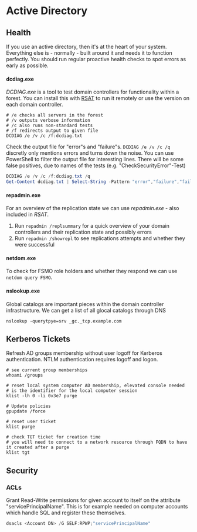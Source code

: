 # Active Directory

## Health
If you use an active directory, then it's at the heart of your system. Everything else is - normally - built around it and needs it to function perfectly. You should run regular proactive health checks to spot errors as early as possible.

#### dcdiag.exe
_DCDIAG.exe_ is a tool to test domain controllers for functionality within a forest. You can install this with [RSAT](https://support.microsoft.com/en-us/help/2693643/remote-server-administration-tools-rsat-for-windows-operating-systems) to run it remotely or use the version on each domain controller.
```shell
# /e checks all servers in the forest
# /v outputs verbose information
# /c also runs non-standard tests
# /f redirects output to given file
DCDIAG /e /v /c /f:dcdiag.txt
```
Check the output file for "error"s and "failure"s. `DCDIAG /e /v /c /q` discretly only mentions errors and turns down the noise.
You can use PowerShell to filter the output file for interesting lines. There will be some false positives, due to names of the tests (e.g. "CheckSecurityError"-Test)
```powershell
DCDIAG /e /v /c /f:dcdiag.txt /q
Get-Content dcdiag.txt | Select-String -Pattern "error","failure","failed" -Context 2
```

#### repadmin.exe
For an overview of the replication state we can use _repadmin.exe_ - also included in _RSAT_. 
1. Run `repadmin /replsummary` for a quick overview of your domain controllers and their replication state and possibly errors
2. Run `repadmin /showrepl` to see replications attempts and whether they were successful

#### netdom.exe
To check for FSMO role holders and whether they respond we can use `netdom query FSMO`.

#### nslookup.exe
Global catalogs are important pieces within the domain controller infrastructure. We can get a list of all glocal catalogs through DNS
```shell
nslookup -querytpye=srv _gc._tcp.example.com
```

## Kerberos Tickets
Refresh AD groups membership without user logoff for Kerberos authentication. NTLM authentication requires logoff and logon.

```shell
# see current group memberships
whoami /groups

# reset local system computer AD membership, elevated console needed
# is the identifier for the local computer session
klist -lh 0 -li 0x3e7 purge

# Update policies
gpupdate /force

# reset user ticket
klist purge

# check TGT ticket for creation time
# you will need to connect to a network resource through FQDN to have it created after a purge
klist tgt
```

## Security

### ACLs
Grant Read-Write permissions for given account to itself on the attribute "servicePrincipalName". This is for example needed on computer accounts which handle SQL and register these themselves.
```powershell
dsacls <Account DN> /G SELF:RPWP;"servicePrincipalName" 
```
